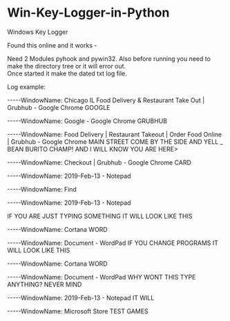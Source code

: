 # Win-Key-Logger-in-Python
Windows Key Logger

Found this online and it works - 

Need 2 Modules pyhook and pywin32.
Also before running you need to make the directory tree or it will error out.  
Once started it make the dated txt log file.

Log example:


-----WindowName: Chicago IL Food Delivery & Restaurant Take Out | Grubhub - Google Chrome
GOOGLE

-----WindowName: Google - Google Chrome
GRUBHUB

-----WindowName: Food Delivery | Restaurant Takeout | Order Food Online | Grubhub - Google Chrome
 MAIN STREET
COME BY THE SIDE AND YELL _ BEAN BURITO CHAMP! AND I WILL KNOW YOU ARE HERE>  

-----WindowName: Checkout | Grubhub - Google Chrome
CARD




-----WindowName: 2019-Feb-13 - Notepad

-----WindowName: Find

-----WindowName: 2019-Feb-13 - Notepad


IF YOU ARE JUST TYPING SOMETHING IT WILL LOOK LIKE THIS 

-----WindowName: Cortana
WORD

-----WindowName: Document - WordPad
IF YOU CHANGE PROGRAMS IT WILL LOOK LIKE THIS 

-----WindowName: Cortana
WORD

-----WindowName: Document - WordPad
WHY WONT THIS TYPE ANYTHING?
NEVER MIND

-----WindowName: 2019-Feb-13 - Notepad
IT WILL

-----WindowName: Microsoft Store
TEST 
GAMES
